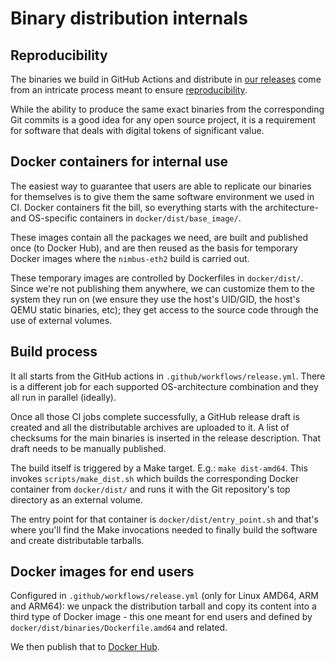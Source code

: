 # Binary distribution internals

## Reproducibility

The binaries we build in GitHub Actions and distribute in [our releases](https://github.com/status-im/nimbus-eth2/releases) come
from an intricate process meant to ensure [reproducibility](https://reproducible-builds.org/).

While the ability to produce the same exact binaries from the corresponding Git
commits is a good idea for any open source project, it is a requirement
for software that deals with digital tokens of significant value.

## Docker containers for internal use

The easiest way to guarantee that users are able to replicate
our binaries for themselves is to give them the same software environment we used in CI. Docker
containers fit the bill, so everything starts with the architecture- and
OS-specific containers in `docker/dist/base_image/`.

These images contain all the packages we need, are built and published once (to
Docker Hub), and are then reused as the basis for temporary Docker
images where the `nimbus-eth2` build is carried out.

These temporary images are controlled by Dockerfiles in `docker/dist/`. Since
we're not publishing them anywhere, we can customize them to the system
they run on (we ensure they use the host's UID/GID, the host's QEMU static
binaries, etc); they get access to the source code through the use of external volumes.

## Build process

It all starts from the GitHub actions in `.github/workflows/release.yml`. There
is a different job for each supported OS-architecture combination and they all
run in parallel (ideally).

Once all those CI jobs complete successfully, a GitHub release draft is created
and all the distributable archives are uploaded to it. A list of checksums for
the main binaries is inserted in the release description. That draft needs to
be manually published.

The build itself is triggered by a Make target. E.g.: `make dist-amd64`. This invokes
`scripts/make_dist.sh` which builds the corresponding Docker container from
`docker/dist/` and runs it with the Git repository's top directory as an external
volume.

The entry point for that container is `docker/dist/entry_point.sh` and that's
where you'll find the Make invocations needed to finally build the software and
create distributable tarballs.

## Docker images for end users

Configured in `.github/workflows/release.yml` (only for Linux AMD64, ARM and
ARM64): we unpack the distribution tarball and copy its content into a third
type of Docker image - this one meant for end users and defined by
`docker/dist/binaries/Dockerfile.amd64` and related.

We then publish that to [Docker Hub](https://hub.docker.com/r/statusim/nimbus-eth2).

